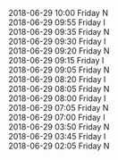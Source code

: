 2018-06-29 10:00 Friday  N  
2018-06-29 09:55 Friday  I  
2018-06-29 09:35 Friday  N  
2018-06-29 09:30 Friday  I  
2018-06-29 09:20 Friday  N  
2018-06-29 09:15 Friday  I  
2018-06-29 09:05 Friday  N  
2018-06-29 08:20 Friday  I  
2018-06-29 08:05 Friday  N  
2018-06-29 08:00 Friday  I  
2018-06-29 07:05 Friday  N  
2018-06-29 07:00 Friday  I  
2018-06-29 03:50 Friday  N  
2018-06-29 03:45 Friday  I  
2018-06-29 02:05 Friday  N  
